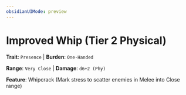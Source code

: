 ```yaml
---
obsidianUIMode: preview
---
```

# Improved Whip (Tier 2 Physical)

**Trait**: `Presence` | **Burden**: `One-Handed`

**Range**: `Very Close` | **Damage**: `d6+2 (Phy)`

**Feature**: Whipcrack (Mark stress to scatter enemies in Melee into Close range)
